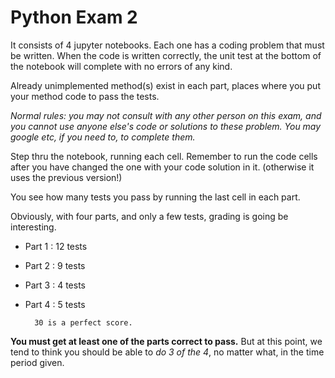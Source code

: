 # Python Exam 2

It consists of 4 jupyter notebooks. Each one has a coding problem that must be written.
When the code is written correctly, the unit test at the bottom of the notebook will
complete with no errors of any kind.

Already unimplemented method(s) exist in each part, places where you put your method
code to pass the tests.

*Normal rules: you may not consult with any other person on this exam, and you cannot use
anyone else's code or solutions to these problem. You may google etc, if you need to, to complete
them.*

Step thru the notebook, running each cell. Remember to run the code cells after you have changed the one
with your code solution in it. (otherwise it uses the previous version!)

You see how many tests you pass by running the last cell in each part.

Obviously, with four parts, and only a few tests, grading is going be interesting.

- Part 1 : 12 tests
- Part 2 : 9 tests
- Part 3 : 4 tests
- Part 4 : 5 tests

        30 is a perfect score.

**You must get at least one of the parts correct to pass.** But at this point,
we tend to think you should be able to *do 3 of the 4*, no matter what, in the time period given.
